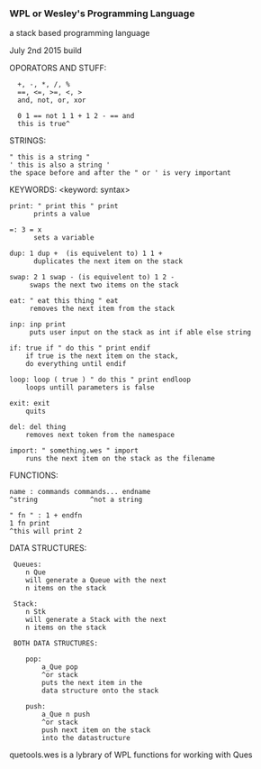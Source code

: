 ### WPL or Wesley's Programming Language

a stack based programming language

July 2nd 2015 build

OPORATORS AND STUFF:

	  +, -, *, /, %
	  ==, <=, >=, <, >
	  and, not, or, xor

	  0 1 == not 1 1 + 1 2 - == and 
	  this is true^


STRINGS:

	" this is a string "
	' this is also a string '
	the space before and after the " or ' is very important


KEYWORDS:
	<keyword: syntax>


	print: " print this " print
	      prints a value

	=: 3 = x
	      sets a variable

	dup: 1 dup +  (is equivelent to) 1 1 +
	      duplicates the next item on the stack

	swap: 2 1 swap - (is equivelent to) 1 2 -
	     swaps the next two items on the stack

	eat: " eat this thing " eat
	     removes the next item from the stack

	inp: inp print
	     puts user input on the stack as int if able else string

	if: true if " do this " print endif
	    if true is the next item on the stack, 
	    do everything until endif

	loop: loop ( true ) " do this " print endloop
	    loops untill parameters is false

	exit: exit
	    quits

	del: del thing
	    removes next token from the namespace

	import: " something.wes " import
	    runs the next item on the stack as the filename

FUNCTIONS:
	
	name : commands commands... endname
	^string			    ^not a string

	" fn " : 1 + endfn
	1 fn print
	^this will print 2

DATA STRUCTURES:

     Queues:
		n Que 
		will generate a Queue with the next 
		n items on the stack

     Stack:
		n Stk
		will generate a Stack with the next
		n items on the stack

     BOTH DATA STRUCTURES:
  
		pop:
			a_Que pop
			^or stack 
			puts the next item in the 
			data structure onto the stack

		push:
			a_Que n push
			^or stack
			push next item on the stack 
			into the datastructure 

quetools.wes is a lybrary of 
   WPL functions for working with Ques
